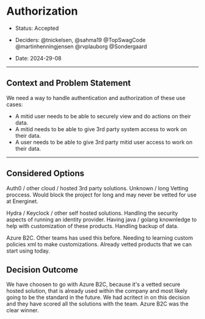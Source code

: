 # Authorization

* Status: Accepted
* Deciders: @tnickelsen, @sahma19 @TopSwagCode @martinhenningjensen @rvplauborg @Sondergaard



* Date: 2024-29-08

---

## Context and Problem Statement

We need a way to handle authentication and authorization of these use cases:

* A mitid user needs to be able to securely view and do actions on their data.
* A mitid needs to be able to give 3rd party system access to work on their data.
* A user needs to be able to give 3rd party mitid user access to work on their data.

---

## Considered Options

Auth0 / other cloud / hosted 3rd party solutions. Unknown / long Vetting proccess. Would block the project for long and may never be vetted for use at Energinet.

Hydra / Keyclock / other self hosted solutions. Handling the security aspects of running an identity provider. Having java / golang knownledge to help with customization of these products. Handling backup of data.

Azure B2C. Other teams has used this before. Needing to learning custom policies xml to make customizations. Already vetted products that we can start using today.

## Decision Outcome

We have choosen to go with Azure B2C, because it's a vetted secure hosted solution, that is already used within the company and most likely going to be the standard in the future. We had acritect in on this decision and they have scored all the solutions with the team. Azure B2C was the clear winner.
